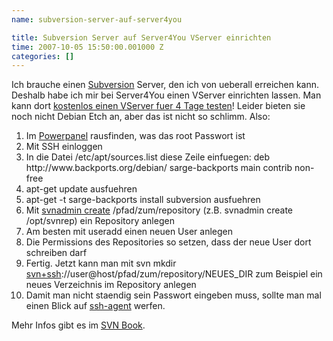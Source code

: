 ```yaml
---
name: subversion-server-auf-server4you

title: Subversion Server auf Server4You VServer einrichten
time: 2007-10-05 15:50:00.001000 Z
categories: []
---
```


Ich brauche einen <a href="http://subversion.tigris.org/">Subversion</a> Server, den ich von ueberall erreichen kann. Deshalb habe ich mir bei Server4You einen VServer einrichten lassen. Man kann dort <a href="https://www.server4you.de/de/vserver/vservertrial.html">kostenlos einen VServer fuer 4 Tage testen</a>!
Leider bieten sie noch nicht Debian Etch an, aber das ist nicht so schlimm. Also:

<ol><li>Im <a href="https://powerpanel.vserver.de/">Powerpanel</a> rausfinden, was das root Passwort ist</li><li>Mit SSH einloggen</li><li>In die Datei /etc/apt/sources.list diese Zeile einfuegen: deb http://www.backports.org/debian/ sarge-backports main contrib non-free</li><li>apt-get update ausfuehren</li><li>apt-get -t sarge-backports install subversion ausfuehren</li><li>Mit <a href="http://svnbook.red-bean.com/en/1.4/svn.reposadmin.create.html">svnadmin create</a> /pfad/zum/repository (z.B. svnadmin create /opt/svnrep) ein Repository anlegen</li><li>Am besten mit useradd einen neuen User anlegen</li><li>Die Permissions des Repositories so setzen, dass der neue User dort schreiben darf</li><li>Fertig. Jetzt kann man mit svn mkdir <a href="http://svnbook.red-bean.com/en/1.4/svn.serverconfig.svnserve.html#svn.serverconfig.svnserve.sshauth">svn+ssh</a>://user@host/pfad/zum/repository/NEUES_DIR zum Beispiel ein neues Verzeichnis im Repository anlegen</li><li>Damit man nicht staendig sein Passwort eingeben muss, sollte man mal einen Blick auf <a href="http://www.unixwiz.net/techtips/ssh-agent-forwarding.html">ssh-agent</a> werfen.</li></ol>Mehr Infos gibt es im <a href="http://svnbook.red-bean.com/">SVN Book</a>.
